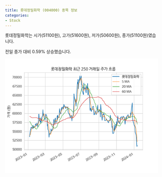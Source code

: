 ```yaml
---
title: 롯데정밀화학 (004000) 종목 정보
categories:
- Stock
---
```


롯데정밀화학는 시가(51100원), 고가(51600원), 저가(50600원), 종가(51100원)였습니다.

전일 종가 대비 0.59% 상승했습니다.

<!-- more -->

![004000](/assets/images/stock/004000.png)